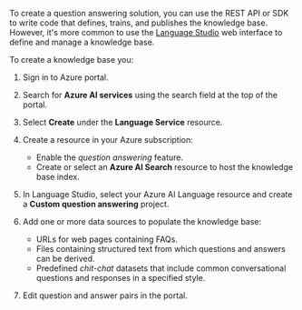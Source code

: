 
To create a question answering solution, you can use the REST API or SDK to write code that defines, trains, and publishes the knowledge base. However, it's more common to use the [Language Studio](https://language.azure.com) web interface to define and manage a knowledge base.

To create a knowledge base you:

1. Sign in to Azure portal.
1. Search for **Azure AI services** using the search field at the top of the portal.
1. Select **Create** under the **Language Service** resource.
1. Create a resource in your Azure subscription:
    - Enable the *question answering* feature.
    - Create or select an **Azure AI Search** resource to host the knowledge base index.

1. In Language Studio, select your Azure AI Language resource and create a **Custom question answering** project.

1. Add one or more data sources to populate the knowledge base:
   - URLs for web pages containing FAQs.
   - Files containing structured text from which questions and answers can be derived.
   - Predefined *chit-chat* datasets that include common conversational questions and responses in a specified style.
1. Edit question and answer pairs in the portal.
